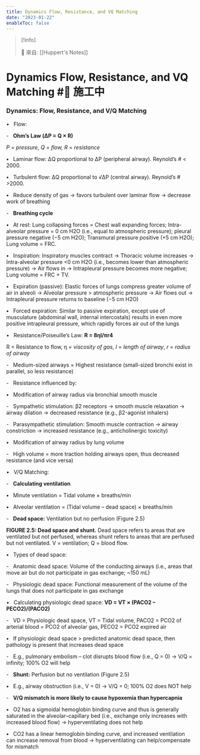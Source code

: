 ```yaml
---
title: Dynamics Flow, Resistance, and VQ Matching
date: "2023-01-22"
enableToc: false
---
```


> [!info]
>
> 🌱 來自: [[Huppert's Notes]]

# Dynamics Flow, Resistance, and VQ Matching #🚧 施工中

### Dynamics: Flow, Resistance, and V/Q Matching

•   Flow:

-   **Ohm’s Law (ΔP = Q × R)**

*P* = *pressure, Q* = *flow, R* = *resistance*

**•**   Laminar flow: ΔQ proportional to ΔP (peripheral airway). Reynold’s \# < 2000.

**•**   Turbulent flow: ΔQ proportional to √ΔP (central airway). Reynold’s \# >2000.

**•**   Reduce density of gas → favors turbulent over laminar flow → decrease work of breathing

-   **Breathing cycle**

**•**   At rest: Lung collapsing forces = Chest wall expanding forces; Intra-alveolar pressure = 0 cm H2O (i.e., equal to atmospheric pressure); pleural pressure negative (−5 cm H2O); Transmural pressure positive (\+5 cm H2O); Lung volume = FRC.

**•**   Inspiration: Inspiratory muscles contract → Thoracic volume increases → Intra-alveolar pressure <0 cm H2O (i.e., becomes lower than atmospheric pressure) → Air flows in → Intrapleural pressure becomes more negative; Lung volume = FRC \+ TV.

**•**   Expiration (passive): Elastic forces of lungs compress greater volume of air in alveoli → Alveolar pressure > atmospheric pressure → Air flows out → Intrapleural pressure returns to baseline (−5 cm H2O)

**•**   Forced expiration: Similar to passive expiration, except use of musculature (abdominal wall, internal intercostals) results in even more positive intrapleural pressure, which rapidly forces air out of the lungs

•   Resistance/Poiseuille’s Law: **R = 8ηl/πr4**

R = Resistance to flow, η = *viscosity of gas*, *l* = *length of airway*, *r* = *radius of airway*

-   Medium-sized airways = Highest resistance (small-sized bronchi exist in parallel, so less resistance)

-   Resistance influenced by:

**•**   Modification of airway radius via bronchial smooth muscle

-   Sympathetic stimulation: β2 receptors → smooth muscle relaxation → airway dilation → decreased resistance (e.g., β2-agonist inhalers)

-   Parasympathetic stimulation: Smooth muscle contraction → airway constriction → increased resistance (e.g., anticholinergic toxicity)

**•**   Modification of airway radius by lung volume

-   High volume = more traction holding airways open, thus decreased resistance (and vice versa)

•   V/Q Matching:

-   **Calculating ventilation**

**•**   Minute ventilation = Tidal volume × breaths/min

**•**   Alveolar ventilation = (Tidal volume – dead space) × breaths/min

-   **Dead space:** Ventilation but no perfusion (Figure 2.5)



**FIGURE 2.5: Dead space and shunt.** Dead space refers to areas that are ventilated but not perfused, whereas shunt refers to areas that are perfused but not ventilated. V = ventilation; Q = blood flow.

**•**   Types of dead space:

-   Anatomic dead space: Volume of the conducting airways (i.e., areas that move air but do not participate in gas exchange; ~150 mL)

-   Physiologic dead space: Functional measurement of the volume of the lungs that does not participate in gas exchange

•   Calculating physiologic dead space: **VD = VT × (PACO2 – PECO2)/(PACO2)**

-   VD = Physiologic dead space, VT = Tidal volume, PACO2 = PCO2 of arterial blood = PCO2 of alveolar gas, PECO2 = PCO2 expired air

**•**   If physiologic dead space > predicted anatomic dead space, then pathology is present that increases dead space

-   E.g., pulmonary embolism – clot disrupts blood flow (i.e., Q = 0) → V/Q = infinity; 100% O2 will help

-   **Shunt:** Perfusion but no ventilation (Figure 2.5)

**•**   E.g., airway obstruction (i.e., V = 0) → V/Q = 0; 100% O2 does NOT help

-   **V/Q mismatch is more likely to cause hypoxemia than hypercapnia**

**•**   O2 has a sigmoidal hemoglobin binding curve and thus is generally saturated in the alveolar–capillary bed (i.e., exchange only increases with increased blood flow) → hyperventilating does not help

**•**   CO2 has a linear hemoglobin binding curve, and increased ventilation can increase removal from blood → hyperventilating can help/compensate for mismatch

